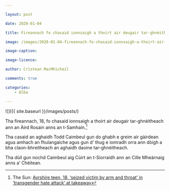 ```yaml
---

layout: post

date: 2020-01-04

title: Fireannach fo chasaid ionnsaigh a thoirt air deugair tar-ghnèitheach

image: /images/2020-01-04-fireannach-fo-chasaid-ionnsaigh-a-thoirt-air-deugair-tar-ghneitheach.webp

image-caption:

image-licence:

author: Crìstean MacMhìcheil

comments: true

categories:
    - Alba

---
```


![]({{ site.baseurl }}/images/posts/)

Tha fireannach, 18, fo chasaid ionnsaigh a thoirt air deugair tar-ghnèitheach ann an Àird Rosain anns an t-Samhain.<!--more-->[^1]



Tha casaid an aghaidh Todd Caimbeul gun do ghabh e greim air gàirdean agus amhach an fhulangaiche agus gun d' thug e iomradh orra ann dòigh a bha claon-bhreitheach an aghaidh daoine tar-ghnèitheach.

Tha dùil gun nochd Caimbeul aig Cùirt an t-Siorraidh ann an Cille Mheàrnaig anns a’ Chèitean.

[^1]: The Sun: [Ayrshire teen, 18, ‘seized victim by arm and throat’ in ‘transgender hate attack’ at takeaway](https://www.thescottishsun.co.uk/news/5126411/ayrshire-ardrossan-transgender-hate-attack/)
